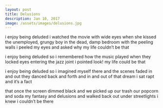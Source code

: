 ```yaml
---
layout: post
title: Delusions
description: Jan 10, 2017
image: /assets/images/delusions.jpg
---
```


i enjoy being deluded
i watched the movie with
wide eyes
when she kissed the
unemployed, grungy boy
in the dead, damp bedroom
with the peeling walls
i peeled my eyes
and asked why
my life
couldn’t be that

i enjoy being deluded
so i remembered how the music played
when they locked eyes
entering the jazz joint
i pointed
look!
my life
could be that

i enjoy being deluded
so i imagined myself
there
and the scenes faded
in and out
they danced
back and forth
and in and out of that dream
i sat rapt
and it’s a fact

that once the screen dimmed black
and we picked up
our trash
our popcorn and soda
my fantasy and
delusions
and walked back out
under streetlights
i knew
i couldn’t
be there